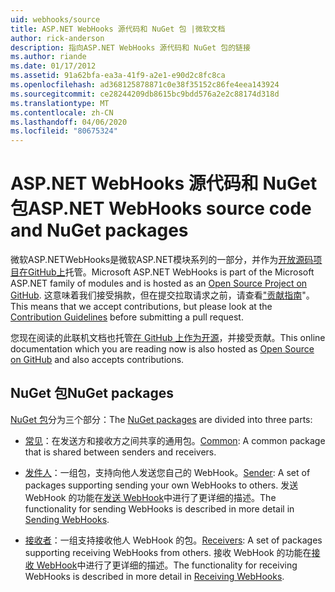 ```yaml
---
uid: webhooks/source
title: ASP.NET WebHooks 源代码和 NuGet 包 |微软文档
author: rick-anderson
description: 指向ASP.NET WebHooks 源代码和 NuGet 包的链接
ms.author: riande
ms.date: 01/17/2012
ms.assetid: 91a62bfa-ea3a-41f9-a2e1-e90d2c8fc8ca
ms.openlocfilehash: ad368125878871c0e38f35152c86fe4eea143924
ms.sourcegitcommit: ce28244209db8615bc9bdd576a2e2c88174d318d
ms.translationtype: MT
ms.contentlocale: zh-CN
ms.lasthandoff: 04/06/2020
ms.locfileid: "80675324"
---
```

# <a name="aspnet-webhooks-source-code-and-nuget-packages"></a><span data-ttu-id="8728b-103">ASP.NET WebHooks 源代码和 NuGet 包</span><span class="sxs-lookup"><span data-stu-id="8728b-103">ASP.NET WebHooks source code and NuGet packages</span></span>

<span data-ttu-id="8728b-104">微软ASP.NETWebHooks是微软ASP.NET模块系列的一部分，并作为[开放源码项目在GitHub上](https://github.com/aspnet/WebHooks)托管。</span><span class="sxs-lookup"><span data-stu-id="8728b-104">Microsoft ASP.NET WebHooks is part of the Microsoft ASP.NET family of modules and is hosted as an [Open Source Project on GitHub](https://github.com/aspnet/WebHooks).</span></span> <span data-ttu-id="8728b-105">这意味着我们接受捐款，但在提交拉取请求之前，请查看["贡献指南](https://github.com/aspnet/Home/blob/master/CONTRIBUTING.md)"。</span><span class="sxs-lookup"><span data-stu-id="8728b-105">This means that we accept contributions, but please look at the [Contribution Guidelines](https://github.com/aspnet/Home/blob/master/CONTRIBUTING.md) before submitting a pull request.</span></span>

<span data-ttu-id="8728b-106">您现在阅读的此联机文档也托管[在 GitHub 上作为开源](http://docs.asp.net/en/latest/contribute/style-guide.html#style-guide)，并接受贡献。</span><span class="sxs-lookup"><span data-stu-id="8728b-106">This online documentation which you are reading now is also hosted as [Open Source on GitHub](http://docs.asp.net/en/latest/contribute/style-guide.html#style-guide) and also accepts contributions.</span></span>

## <a name="nuget-packages"></a><span data-ttu-id="8728b-107">NuGet 包</span><span class="sxs-lookup"><span data-stu-id="8728b-107">NuGet packages</span></span>

<span data-ttu-id="8728b-108">[NuGet 包](https://nuget.org/packages?q=Microsoft.AspNet.WebHooks)分为三个部分：</span><span class="sxs-lookup"><span data-stu-id="8728b-108">The [NuGet packages](https://nuget.org/packages?q=Microsoft.AspNet.WebHooks) are divided into three parts:</span></span>

* <span data-ttu-id="8728b-109">[常见](https://www.nuget.org/packages?q=Microsoft.AspNet.WebHooks.Common)：在发送方和接收方之间共享的通用包。</span><span class="sxs-lookup"><span data-stu-id="8728b-109">[Common](https://www.nuget.org/packages?q=Microsoft.AspNet.WebHooks.Common): A common package that is shared between senders and receivers.</span></span>

* <span data-ttu-id="8728b-110">[发件人](https://www.nuget.org/packages?q=Microsoft.AspNet.WebHooks.Custom)：一组包，支持向他人发送您自己的 WebHook。</span><span class="sxs-lookup"><span data-stu-id="8728b-110">[Sender](https://www.nuget.org/packages?q=Microsoft.AspNet.WebHooks.Custom): A set of packages supporting sending your own WebHooks to others.</span></span> <span data-ttu-id="8728b-111">发送 WebHook 的功能在[发送 WebHook](sending/senders.md)中进行了更详细的描述。</span><span class="sxs-lookup"><span data-stu-id="8728b-111">The functionality for sending WebHooks is described in more detail in [Sending WebHooks](sending/senders.md).</span></span>

* <span data-ttu-id="8728b-112">[接收者](https://www.nuget.org/packages?q=Microsoft.AspNet.WebHooks.Receivers)：一组支持接收他人 WebHook 的包。</span><span class="sxs-lookup"><span data-stu-id="8728b-112">[Receivers](https://www.nuget.org/packages?q=Microsoft.AspNet.WebHooks.Receivers): A set of packages supporting receiving WebHooks from others.</span></span> <span data-ttu-id="8728b-113">接收 WebHook 的功能在[接收 WebHook](receiving/index.md)中进行了更详细的描述。</span><span class="sxs-lookup"><span data-stu-id="8728b-113">The functionality for receiving WebHooks is described in more detail in [Receiving WebHooks](receiving/index.md).</span></span>
